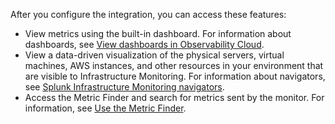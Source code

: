 After you configure the integration, you can access these features:

- View metrics using the built-in dashboard. For information about dashboards, see [View dashboards in Observability Cloud](https://docs.splunk.com/Observability/data-visualization/dashboards/view-dashboards.html#nav-View-dashboards).
- View a data-driven visualization of the physical servers, virtual machines, AWS instances, and other resources in your environment that are visible to Infrastructure Monitoring. For information about navigators, see [Splunk Infrastructure Monitoring navigators](https://docs.splunk.com/Observability/infrastructure/navigators/navigators.html#nav-Splunk-Infrastructure-Monitoring-navigators).
- Access the Metric Finder and search for metrics sent by the monitor. For information, see [Use the Metric Finder](https://docs.splunk.com/Observability/metrics-and-metadata/metrics-finder-metadata-catalog.html#use-the-metric-finder).
